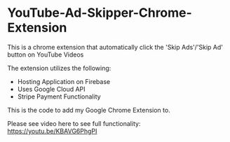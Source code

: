 # YouTube-Ad-Skipper-Chrome-Extension

This is a chrome extension that automatically click the 'Skip Ads'/'Skip Ad' button on YouTube Videos

The extension utilizes the following:
- Hosting Application on Firebase
- Uses Google Cloud API
- Stripe Payment Functionality
 
This is the code to add my Google Chrome Extension to.

Please see video here to see full functionality: https://youtu.be/KBAVG6PhgPI
